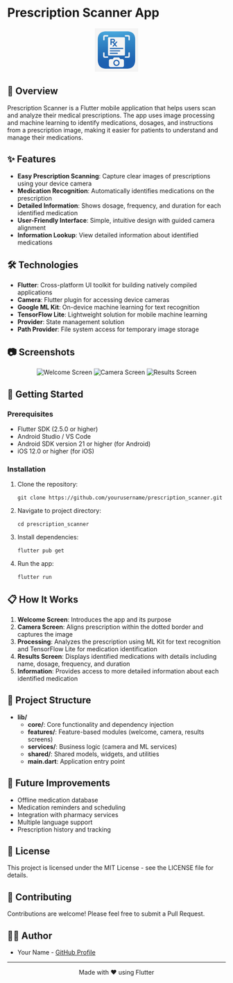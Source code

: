 # Prescription Scanner App

<p align="center">
  <img src="assets/icon/app_icon.png" width="100" alt="App Icon">
</p>

## 📱 Overview

Prescription Scanner is a Flutter mobile application that helps users scan and analyze their medical prescriptions. The app uses image processing and machine learning to identify medications, dosages, and instructions from a prescription image, making it easier for patients to understand and manage their medications.

## ✨ Features

- **Easy Prescription Scanning**: Capture clear images of prescriptions using your device camera
- **Medication Recognition**: Automatically identifies medications on the prescription
- **Detailed Information**: Shows dosage, frequency, and duration for each identified medication
- **User-Friendly Interface**: Simple, intuitive design with guided camera alignment
- **Information Lookup**: View detailed information about identified medications

## 🛠️ Technologies

- **Flutter**: Cross-platform UI toolkit for building natively compiled applications
- **Camera**: Flutter plugin for accessing device cameras
- **Google ML Kit**: On-device machine learning for text recognition
- **TensorFlow Lite**: Lightweight solution for mobile machine learning
- **Provider**: State management solution
- **Path Provider**: File system access for temporary image storage

## 📷 Screenshots

<p align="center">
  <img src="screenshots/welcome_screen.png" width="200" alt="Welcome Screen">
  <img src="screenshots/camera_screen.png" width="200" alt="Camera Screen">
  <img src="screenshots/results_screen.png" width="200" alt="Results Screen">
</p>

## 🚀 Getting Started

### Prerequisites

- Flutter SDK (2.5.0 or higher)
- Android Studio / VS Code
- Android SDK version 21 or higher (for Android)
- iOS 12.0 or higher (for iOS)

### Installation

1. Clone the repository:
   ```
   git clone https://github.com/yourusername/prescription_scanner.git
   ```

2. Navigate to project directory:
   ```
   cd prescription_scanner
   ```

3. Install dependencies:
   ```
   flutter pub get
   ```

4. Run the app:
   ```
   flutter run
   ```

## 📋 How It Works

1. **Welcome Screen**: Introduces the app and its purpose
2. **Camera Screen**: Aligns prescription within the dotted border and captures the image
3. **Processing**: Analyzes the prescription using ML Kit for text recognition and TensorFlow Lite for medication identification
4. **Results Screen**: Displays identified medications with details including name, dosage, frequency, and duration
5. **Information**: Provides access to more detailed information about each identified medication

## 🔧 Project Structure

- **lib/**
  - **core/**: Core functionality and dependency injection
  - **features/**: Feature-based modules (welcome, camera, results screens)
  - **services/**: Business logic (camera and ML services)
  - **shared/**: Shared models, widgets, and utilities
  - **main.dart**: Application entry point

## 🔮 Future Improvements

- Offline medication database
- Medication reminders and scheduling
- Integration with pharmacy services
- Multiple language support
- Prescription history and tracking

## 📄 License

This project is licensed under the MIT License - see the LICENSE file for details.

## 🤝 Contributing

Contributions are welcome! Please feel free to submit a Pull Request.

## 👨‍💻 Author

- Your Name - [GitHub Profile](https://github.com/yourusername)

---

<p align="center">Made with ❤️ using Flutter</p>
